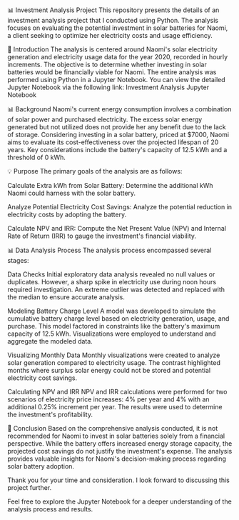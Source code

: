 📊 Investment Analysis Project
This repository presents the details of an investment analysis project that I conducted using Python. The analysis focuses on evaluating the potential investment in solar batteries for Naomi, a client seeking to optimize her electricity costs and usage efficiency.

📝 Introduction
The analysis is centered around Naomi's solar electricity generation and electricity usage data for the year 2020, recorded in hourly increments. The objective is to determine whether investing in solar batteries would be financially viable for Naomi. The entire analysis was performed using Python in a Jupyter Notebook. You can view the detailed Jupyter Notebook via the following link: Investment Analysis Jupyter Notebook

📊 Background
Naomi's current energy consumption involves a combination of solar power and purchased electricity. The excess solar energy generated but not utilized does not provide her any benefit due to the lack of storage. Considering investing in a solar battery, priced at $7000, Naomi aims to evaluate its cost-effectiveness over the projected lifespan of 20 years. Key considerations include the battery's capacity of 12.5 kWh and a threshold of 0 kWh.

💡 Purpose
The primary goals of the analysis are as follows:

Calculate Extra kWh from Solar Battery: Determine the additional kWh Naomi could harness with the solar battery.

Analyze Potential Electricity Cost Savings: Analyze the potential reduction in electricity costs by adopting the battery.

Calculate NPV and IRR: Compute the Net Present Value (NPV) and Internal Rate of Return (IRR) to gauge the investment's financial viability.

📊 Data Analysis Process
The analysis process encompassed several stages:

Data Checks
Initial exploratory data analysis revealed no null values or duplicates. However, a sharp spike in electricity use during noon hours required investigation. An extreme outlier was detected and replaced with the median to ensure accurate analysis.

Modeling Battery Charge Level
A model was developed to simulate the cumulative battery charge level based on electricity generation, usage, and purchase. This model factored in constraints like the battery's maximum capacity of 12.5 kWh. Visualizations were employed to understand and aggregate the modeled data.

Visualizing Monthly Data
Monthly visualizations were created to analyze solar generation compared to electricity usage. The contrast highlighted months where surplus solar energy could not be stored and potential electricity cost savings.

Calculating NPV and IRR
NPV and IRR calculations were performed for two scenarios of electricity price increases: 4% per year and 4% with an additional 0.25% increment per year. The results were used to determine the investment's profitability.

📝 Conclusion
Based on the comprehensive analysis conducted, it is not recommended for Naomi to invest in solar batteries solely from a financial perspective. While the battery offers increased energy storage capacity, the projected cost savings do not justify the investment's expense. The analysis provides valuable insights for Naomi's decision-making process regarding solar battery adoption.

Thank you for your time and consideration. I look forward to discussing this project further.

Feel free to explore the Jupyter Notebook for a deeper understanding of the analysis process and results.
